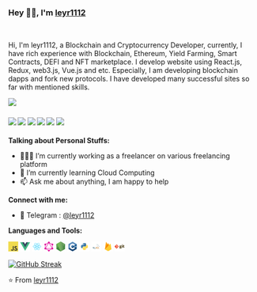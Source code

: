 
### Hey 👋🏽, I'm [leyr1112](https://t.me/leyr1112)  

<br/>

Hi, I'm leyr1112, a Blockchain and Cryptocurrency Developer, currently, I have rich experience with Blockchain, Ethereum, Yield Farming, Smart Contracts, DEFI and NFT marketplace. I develop website using React.js, Redux, web3.js, Vue.js and etc. Especially, I am developing blockchain dapps and fork new protocols.
I have developed many successful sites so far with mentioned skills.

![](https://github-profile-trophy.vercel.app/?username=leyr1112&theme=dracula)

####      ![](https://img.shields.io/badge/Blockchain-%3C%2F%3E-blueviolet) ![](https://img.shields.io/badge/Solidity-%3C%2F%3E-yellow) ![](https://img.shields.io/badge/Typescript-%7C-0%2C%2022%2C%20100) ![](https://img.shields.io/badge/Web3.js-%7C-yellowgreen) ![](https://img.shields.io/badge/Smart%20Contracts-%7C-blue) ![](https://img.shields.io/badge/Cryptocurrency-%7C-ff69b4)
  
<!-- <div>
  <img align="right" alt="GIF" src="https://media2.giphy.com/media/nIoUgc3KW2BF5rxVj2/giphy-downsized-large.gif" width="400" height="320" />
</div> -->

**Talking about Personal Stuffs:**

- 👨🏽‍💻 I’m currently working as a freelancer on various freelancing platform
- 🌱 I’m currently learning Cloud Computing
- 📫 Ask me about anything, I am happy to help

**Connect with me:**
- 💬 Telegram : [@leyr1112](https://t.me/leyr1112)

**Languages and Tools:**   

<code><img height="20" src="https://raw.githubusercontent.com/github/explore/80688e429a7d4ef2fca1e82350fe8e3517d3494d/topics/javascript/javascript.png"></code>
<code><img height="20" src="https://raw.githubusercontent.com/github/explore/80688e429a7d4ef2fca1e82350fe8e3517d3494d/topics/vue/vue.png"></code>
<code><img height="20" src="https://raw.githubusercontent.com/github/explore/80688e429a7d4ef2fca1e82350fe8e3517d3494d/topics/react/react.png"></code>
<code><img height="20" src="https://raw.githubusercontent.com/github/explore/5c058a388828bb5fde0bcafd4bc867b5bb3f26f3/topics/graphql/graphql.png"></code>
<code><img height="20" src="https://raw.githubusercontent.com/github/explore/80688e429a7d4ef2fca1e82350fe8e3517d3494d/topics/nodejs/nodejs.png"></code>
<code><img height="20" src="https://raw.githubusercontent.com/github/explore/80688e429a7d4ef2fca1e82350fe8e3517d3494d/topics/cpp/cpp.png"></code>
<code><img height="20" src="https://raw.githubusercontent.com/github/explore/80688e429a7d4ef2fca1e82350fe8e3517d3494d/topics/python/python.png"></code>
<code><img height="20" src="https://raw.githubusercontent.com/github/explore/80688e429a7d4ef2fca1e82350fe8e3517d3494d/topics/mysql/mysql.png"></code>
<code><img height="20" src="https://raw.githubusercontent.com/github/explore/80688e429a7d4ef2fca1e82350fe8e3517d3494d/topics/firebase/firebase.png"></code>
<code><img height="20" src="https://raw.githubusercontent.com/github/explore/80688e429a7d4ef2fca1e82350fe8e3517d3494d/topics/git/git.png"></code>

<!-- ![Sanket's github stats](https://github-readme-stats.vercel.app/api?username=leyr1112&show_icons=true&theme=dracula) -->
[![GitHub Streak](http://github-readme-streak-stats.herokuapp.com?user=leyr1112&theme=dracula&date_format=M%20j%5B%2C%20Y%5D)](https://git.io/streak-stats)

⭐️ From [leyr1112](https://github.com/leyr1112)
